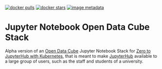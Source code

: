 [![docker pulls](https://img.shields.io/docker/pulls/luigidifraia/datacube-notebook.svg)](https://hub.docker.com/r/luigidifraia/datacube-notebook/)
[![docker stars](https://img.shields.io/docker/stars/luigidifraia/datacube-notebook.svg)](https://hub.docker.com/r/luigidifraia/datacube-notebook/)
[![image metadata](https://images.microbadger.com/badges/image/luigidifraia/datacube-notebook.svg)](https://microbadger.com/images/luigidifraia/datacube-notebook "luigidifraia/datacube-notebook image metadata")

# Jupyter Notebook Open Data Cube Stack

Alpha version of an [Open Data Cube](https://www.opendatacube.org/) Jupyter Notebook Stack for [Zero to JupyterHub with Kubernetes](https://zero-to-jupyterhub.readthedocs.io/en/latest/), that is meant to make [JupyterHub](https://jupyter.org/hub) available to a large group of users, such as the staff and students of a university.
